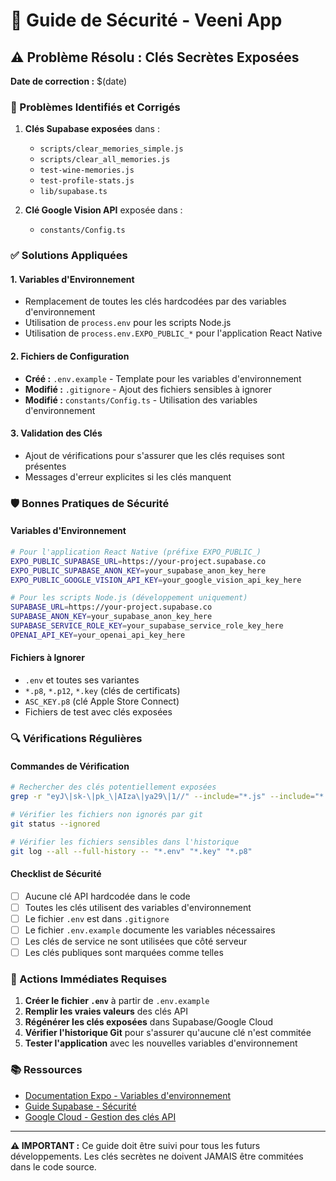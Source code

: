 # 🔐 Guide de Sécurité - Veeni App

## ⚠️ Problème Résolu : Clés Secrètes Exposées

**Date de correction :** $(date)

### 🚨 Problèmes Identifiés et Corrigés

1. **Clés Supabase exposées** dans :
   - `scripts/clear_memories_simple.js`
   - `scripts/clear_all_memories.js`
   - `test-wine-memories.js`
   - `test-profile-stats.js`
   - `lib/supabase.ts`

2. **Clé Google Vision API** exposée dans :
   - `constants/Config.ts`

### ✅ Solutions Appliquées

#### 1. Variables d'Environnement
- Remplacement de toutes les clés hardcodées par des variables d'environnement
- Utilisation de `process.env` pour les scripts Node.js
- Utilisation de `process.env.EXPO_PUBLIC_*` pour l'application React Native

#### 2. Fichiers de Configuration
- **Créé :** `.env.example` - Template pour les variables d'environnement
- **Modifié :** `.gitignore` - Ajout des fichiers sensibles à ignorer
- **Modifié :** `constants/Config.ts` - Utilisation des variables d'environnement

#### 3. Validation des Clés
- Ajout de vérifications pour s'assurer que les clés requises sont présentes
- Messages d'erreur explicites si les clés manquent

### 🛡️ Bonnes Pratiques de Sécurité

#### Variables d'Environnement
```bash
# Pour l'application React Native (préfixe EXPO_PUBLIC_)
EXPO_PUBLIC_SUPABASE_URL=https://your-project.supabase.co
EXPO_PUBLIC_SUPABASE_ANON_KEY=your_supabase_anon_key_here
EXPO_PUBLIC_GOOGLE_VISION_API_KEY=your_google_vision_api_key_here

# Pour les scripts Node.js (développement uniquement)
SUPABASE_URL=https://your-project.supabase.co
SUPABASE_ANON_KEY=your_supabase_anon_key_here
SUPABASE_SERVICE_ROLE_KEY=your_supabase_service_role_key_here
OPENAI_API_KEY=your_openai_api_key_here
```

#### Fichiers à Ignorer
- `.env` et toutes ses variantes
- `*.p8`, `*.p12`, `*.key` (clés de certificats)
- `ASC_KEY.p8` (clé Apple Store Connect)
- Fichiers de test avec clés exposées

### 🔍 Vérifications Régulières

#### Commandes de Vérification
```bash
# Rechercher des clés potentiellement exposées
grep -r "eyJ\|sk-\|pk_\|AIza\|ya29\|1//" --include="*.js" --include="*.ts" --include="*.tsx" .

# Vérifier les fichiers non ignorés par git
git status --ignored

# Vérifier les fichiers sensibles dans l'historique
git log --all --full-history -- "*.env" "*.key" "*.p8"
```

#### Checklist de Sécurité
- [ ] Aucune clé API hardcodée dans le code
- [ ] Toutes les clés utilisent des variables d'environnement
- [ ] Le fichier `.env` est dans `.gitignore`
- [ ] Le fichier `.env.example` documente les variables nécessaires
- [ ] Les clés de service ne sont utilisées que côté serveur
- [ ] Les clés publiques sont marquées comme telles

### 🚨 Actions Immédiates Requises

1. **Créer le fichier `.env`** à partir de `.env.example`
2. **Remplir les vraies valeurs** des clés API
3. **Régénérer les clés exposées** dans Supabase/Google Cloud
4. **Vérifier l'historique Git** pour s'assurer qu'aucune clé n'est commitée
5. **Tester l'application** avec les nouvelles variables d'environnement

### 📚 Ressources

- [Documentation Expo - Variables d'environnement](https://docs.expo.dev/guides/environment-variables/)
- [Guide Supabase - Sécurité](https://supabase.com/docs/guides/platform/security)
- [Google Cloud - Gestion des clés API](https://cloud.google.com/docs/authentication/api-keys)

---

**⚠️ IMPORTANT :** Ce guide doit être suivi pour tous les futurs développements. Les clés secrètes ne doivent JAMAIS être commitées dans le code source.



